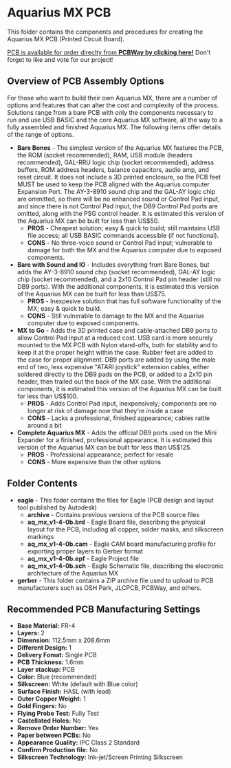 # Aquarius MX PCB
This folder contains the components and procedures for creating the Aquarius MX PCB (Printed Circuit Board).

[PCB is available for order direclty from **PCBWay by clicking here!**](https://www.pcbway.com/project/shareproject/Aquarius_Computer_Aquarius_MX_USB_Expander_c4a2f027.html) Don't forget to like and vote for our project!

## Overview of PCB Assembly Options
For those who want to build their own Aquarius MX, there are a number of options and features that can alter the cost and complexity of the process. Solutions range from a bare PCB with only the components necessary to run and use USB BASIC and the core Aquarius MX software, all the way to a fully assembled and finished Aquarius MX. The following items offer details of the range of options.
- **Bare Bones** - The simplest version of the Aquarius MX features the PCB, the ROM (socket recommended), RAM, USB module (headers recommended), GAL-RRU logic chip (socket recommended), address buffers, ROM address headers, balance capacitors, audio amp, and reset circuit. It does not include a 3D printed enclosure, so the PCB feet MUST be used to keep the PCB aligned with the Aquarius computer Expansion Port. The AY-3-8910 sound chip and the GAL-AY logic chip are ommitted, so there will be no enhanced sound or Control Pad input, and since there is not Control Pad input, the DB9 Control Pad ports are omitted, along with the PSG control header. It is estimated this version of the Aquarius MX can be built for less than US$50.
  - **PROS** - Cheapest solution; easy & quick to build; still maintains USB file access; all USB BASIC commands accessible (if not functional).
  - **CONS** - No three-voice sound or Control Pad input; vulnerable to damage for both the MX and the Aquarius computer due to exposed components.
- **Bare with Sound and IO** - Includes everything from Bare Bones, but adds the AY-3-8910 sound chip (socket recommended), GAL-AY logic chip (socket recommended), and a 2x10 Control Pad pin header (still no DB9 ports). With the additional components, it is estimated this version of the Aquarius MX can be built for less than US$75.
  - **PROS** - Inexpesive solution that has full software functionality of the MX; easy & quick to build.
  - **CONS** - Still vulnerable to damage to the MX and the Aquarius computer due to exposed components.
- **MX to Go** - Adds the 3D printed case and cable-attached DB9 ports to allow Control Pad input at a reduced cost. USB card is more securely mounted to the MX PCB with Nylon stand-offs, both for stability and to keep it at the proper height within the case. Rubber feet are added to the case for proper alignment. DB9 ports are added by using the male end of two, less expensive "ATARI joystick" extension cables, either soldered directly to the DB9 pads on the PCB, or added to a 2x10 pin header, then trailed out the back of the MX case. With the additional components, it is estimated this version of the Aquarius MX can be built for less than US$100.
  - **PROS** - Adds Control Pad input, inexpensively; components are no longer at risk of damage now that they're inside a case
  - **CONS** - Lacks a professional, finished appearance; cables rattle around a bit
- **Complete Aquarius MX** - Adds the official DB9 ports used on the Mini Expander for a finished, professional appearance. It is estimated this version of the Aquarius MX can be built for less than US$125.
  - **PROS** - Professional appearance; perfect for resale
  - **CONS** - More expensive than the other options

## Folder Contents
 - **eagle** - This foder contains the files for Eagle (PCB design and layout tool published by Autodesk)
   - **archive** - Contains previous versions of the PCB source files
   - **aq_mx_v1-4-0b.brd** - Eagle Board file, describing the physical layout for the PCB, including all copper, solder masks, and silkscreen markings
   - **aq_mx_v1-4-0b.cam** - Eagle CAM board manufacturing profile for exporting proper layers to Gerber format
   - **aq_mx_v1-4-0b.epf** - Eagle Project file
   - **aq_mx_v1-4-0b.sch** - Eagle Schematic file, describing the electronic architecture of the Aquarius MX
 - **gerber** - This folder contains a ZIP archive file used to upload to PCB manufacturers such as OSH Park, JLCPCB, PCBWay, and others.

## Recommended PCB Manufacturing Settings
- **Base Material:** FR-4
 - **Layers:** 2
 - **Dimension:** 112.5mm x 208.6mm
 - **Different Design:** 1
 - **Delivery Fomat:** Single PCB
 - **PCB Thickness:** 1.6mm
 - **Layer stackup:** PCB
 - **Color:** Blue (recommended)
 - **Silkscreen:** White (default with Blue color)
 - **Surface Finish:** HASL (with lead)
 - **Outer Copper Weight:** 1
 - **Gold Fingers:** No
 - **Flying Probe Test:** Fully Test
 - **Castellated Holes:** No
 - **Remove Order Number:** Yes
 - **Paper between PCBs:** No
 - **Appearance Quality:** IPC Class 2 Standard
 - **Confirm Production file:** No
 - **Silkscreen Technology:** Ink-jet/Screen Printing Silkscreen

